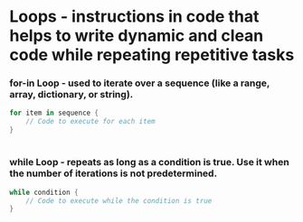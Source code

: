 # Loops - instructions in code that helps to write dynamic and clean code while repeating repetitive tasks
### for-in Loop - used to iterate over a sequence (like a range, array, dictionary, or string).
```Swift
for item in sequence {
    // Code to execute for each item
}
  ```
#
### while Loop - repeats as long as a condition is true. Use it when the number of iterations is not predetermined.
```Swift
while condition {
    // Code to execute while the condition is true
}
```
